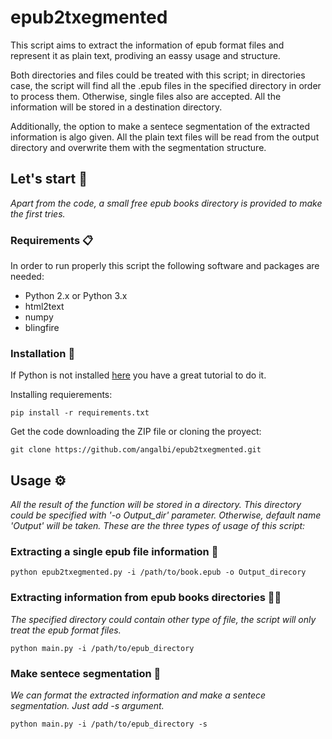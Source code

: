 # epub2txegmented
This script aims to extract the information of epub format files and represent it as plain text, prodiving an eassy usage and structure.

Both directories and files could be treated with this script; in directories case, the script will find all the .epub files in the specified directory in order to process them. Otherwise, single files also are accepted. All the information will be stored in a destination directory.

Additionally, the option to make a sentece segmentation of the extracted information is algo given. All the plain text files will be read from the output directory and overwrite them with the segmentation structure.

## Let's start 🚀

_Apart from the code, a small free epub books directory is provided to make the first tries._



### Requirements 📋

In order to run properly this script the following software and packages are needed:

* Python 2.x or Python 3.x
* html2text
* numpy
* blingfire


### Installation 🔧

If Python is not installed [here](https://github.com/purcellconsult/Python-Installation-Tutorial) you have a great tutorial to do it.

Installing requierements:

```
pip install -r requirements.txt
```

Get the code downloading the ZIP file or cloning the proyect:
```
git clone https://github.com/angalbi/epub2txegmented.git
```

## Usage ⚙️

_All the result of the function will be stored in a directory. This directory could be specified with '-o Output_dir' parameter. Otherwise, default name 'Output' will be taken. These are the three types of usage of this script:_

### Extracting a single epub file information 📖

```
python epub2txegmented.py -i /path/to/book.epub -o Output_direcory
```

### Extracting information from epub books directories :file_folder:📖

_The specified directory could contain other type of file, the script will only treat the epub format files._

```
python main.py -i /path/to/epub_directory 
```

### Make sentece segmentation :page_facing_up: 

_We can format the extracted information and make a sentece segmentation. Just add -s argument._

```
python main.py -i /path/to/epub_directory -s 
```



